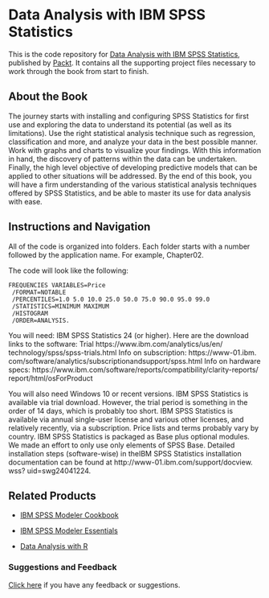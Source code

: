 # Data Analysis with IBM SPSS Statistics
This is the code repository for [Data Analysis with IBM SPSS Statistics](https://www.packtpub.com/big-data-and-business-intelligence/data-analysis-ibm-spss-statistics?utm_source=github&utm_medium=repository&utm_campaign=9781787283817), published by [Packt](https://www.packtpub.com/?utm_source=github). It contains all the supporting project files necessary to work through the book from start to finish.
## About the Book
The journey starts with installing and configuring SPSS Statistics for first use and exploring the data to understand its potential (as well as its limitations). Use the right statistical analysis technique such as regression, classification and more, and analyze your data in the best possible manner. Work with graphs and charts to visualize your findings. With this information in hand, the discovery of patterns within the data can be undertaken. Finally, the high level objective of developing predictive models that can be applied to other situations will be addressed. By the end of this book, you will have a firm understanding of the various statistical analysis techniques offered by SPSS Statistics, and be able to master its use for data analysis with ease.

## Instructions and Navigation
All of the code is organized into folders. Each folder starts with a number followed by the application name. For example, Chapter02.



The code will look like the following:
```
FREQUENCIES VARIABLES=Price
 /FORMAT=NOTABLE
 /PERCENTILES=1.0 5.0 10.0 25.0 50.0 75.0 90.0 95.0 99.0
 /STATISTICS=MINIMUM MAXIMUM
 /HISTOGRAM
 /ORDER=ANALYSIS.
```

You will need: IBM SPSS Statistics 24 (or higher).
Here are the download links to the software:
Trial https:/​/​www.​ibm.​com/​analytics/​us/​en/​technology/​spss/spss-​trials.​html
Info on subscription: https:/​/​www-​01.​ibm.​com/​software/​analytics/subscriptionandsupport/​spss.​html
Info on hardware specs: https:/​/​www.​ibm.​com/​software/​reports/compatibility/​clarity-​reports/​report/​html/​osForProduct

You will also need Windows 10 or recent versions.
IBM SPSS Statistics is available via trial download. However, the trial period is something in the order of 14 days, which is probably too short.
IBM SPSS Statistics is available via annual single-user license and various other licenses, and relatively recently, via a subscription.
Price lists and terms probably vary by country.
IBM SPSS Statistics is packaged as Base plus optional modules. We made an effort to only use only elements of SPSS Base.
Detailed installation steps (software-wise) in theIBM SPSS Statistics installation documentation can be found at http:/​/​www-​01.​ibm.​com/​support/​docview.​wss? uid=​swg24041224.

## Related Products
* [IBM SPSS Modeler Cookbook](https://www.packtpub.com/big-data-and-business-intelligence/ibm-spss-modeler-cookbook?utm_source=github&utm_medium=repository&utm_campaign=9781849685467)

* [IBM SPSS Modeler Essentials](https://www.packtpub.com/big-data-and-business-intelligence/ibm-spss-modeler-essentials?utm_source=github&utm_medium=repository&utm_campaign=9781788291118)

* [Data Analysis with R](https://www.packtpub.com/big-data-and-business-intelligence/data-analysis-r?utm_source=github&utm_medium=repository&utm_campaign=9781785288142)

### Suggestions and Feedback
[Click here](https://docs.google.com/forms/d/e/1FAIpQLSe5qwunkGf6PUvzPirPDtuy1Du5Rlzew23UBp2S-P3wB-GcwQ/viewform) if you have any feedback or suggestions.
